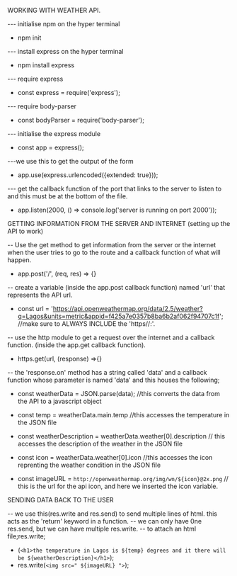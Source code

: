WORKING WITH WEATHER API.

--- initialise npm on the hyper terminal

- npm init

--- install express on the hyper terminal

- npm install express

--- require express

- const express = require('express');

--- require body-parser

- const bodyParser = require('body-parser');

--- initialise the express module

- const app = express();

---we use this to get the output of the form

- app.use(express.urlencoded({extended: true}));

--- get the callback function of the port that links to the server to listen to and this must be at the bottom of the file.

- app.listen(2000, () => console.log('server is running on port 2000'));

GETTING INFORMATION FROM THE SERVER AND INTERNET
(setting up the API to work)

-- Use the get method to get information from the server or the internet when the user tries to go to the route and a callback function of what will happen.

- app.post('/', (req, res) => {}

-- create a variable (inside the app.post callback function) named 'url' that represents the API url.

- const url = 'https://api.openweathermap.org/data/2.5/weather?q=Lagos&units=metric&appid=f425a7e0357b8ba6b2af062f94707c1f';
  //make sure to ALWAYS INCLUDE the 'https//:'.

-- use the http module to get a request over the internet and a callback function. (inside the app.get callback function).

- https.get(url, (response) =>{}

-- the 'response.on' method has a string called 'data' and a callback function whose parameter is named 'data' and this houses the following;

- const weatherData = JSON.parse(data);
  //this converts the data from the API to a javascript object

- const temp = weatherData.main.temp
  //this accesses the temperature in the JSON file

- const weatherDescription = weatherData.weather[0].description
  // this accesses the description of the weather in the JSON file

- const icon = weatherData.weather[0].icon
  //this accesses the icon reprenting the weather condition in the JSON file

- const imageURL = `http://openweathermap.org/img/wn/${icon}@2x.png`
  // this is the url for the api icon, and here we inserted the icon variable.

SENDING DATA BACK TO THE USER

-- we use this(res.write and res.send) to send multiple lines of html. this acts as the 'return' keyword in a function.
-- we can only have 0ne res.send, but we can have multiple res.write.
-- to attach an html file;res.write;

- (`<h1>the temperature in Lagos is ${temp} degrees and it there will be ${weatherDescription}</h1>`);
- res.write(`<img src=" ${imageURL} ">`);
